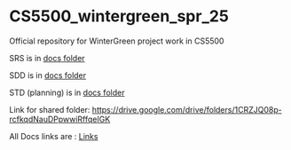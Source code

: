 # CS5500_wintergreen_spr_25
Official repository for WinterGreen project work in CS5500

SRS is in [docs folder](/docs)

SDD is in [docs folder](/docs)

STD (planning) is in [docs folder](/docs)

Link for shared folder: https://drive.google.com/drive/folders/1CRZJQ08p-rcfkqdNauDPpwwiRffqeIGK

All Docs links are : [Links](docs/Links.md)

